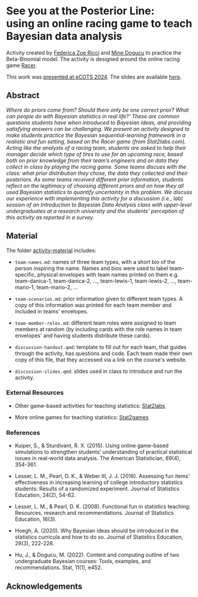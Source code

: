 # See you at the Posterior Line: <br> using an online racing game to teach Bayesian data analysis

Activity created by [Federica Zoe Ricci](https://federicazoe.github.io/) and [Mine Dogucu](https://www.minedogucu.com/) to practice the Beta-Binomial model. The activity is designed around the online racing game [Racer](https://www.stat2games.sites.grinnell.edu/games/raceradvanced22.html).

This work was [presented at eCOTS 2024](https://www.causeweb.org/cause/ecots/ecots24/program/posters/19). The slides are available [here](https://federicazoe.github.io/bayes-games). 

## Abstract

_Where do priors come from? Should there only be one correct prior? What can people do with Bayesian statistics in real life?’ These are common questions students have when introduced to Bayesian ideas, and providing satisfying answers can be challenging. We present an activity designed to make students practice the Bayesian sequential-learning framework in a realistic and fun setting, based on the Racer game (from Stat2labs.com). Acting like the analysts of a racing team, students are asked to help their manager decide which type of tires to use for an upcoming race, based both on prior knowledge from their team’s engineers and on data they collect in class by playing the racing game. Some teams discuss with the class: what prior distribution they chose, the data they collected and their posteriors. As some teams received different prior information, students reflect on the legitimacy of choosing different priors and on how they all used Bayesian statistics to quantify uncertainty in this problem. We discuss our experience with implementing this activity for a discussion (i.e., lab) session of an Introduction to Bayesian Data Analysis class with upper-level undergraduates at a research university and the students' perception of this activity as reported in a survey._

## Material

The folder [activity-material](https://github.com/federicazoe/bayes-games/activity-material) includes:

- `team-names.md`: names of three team types, with a short bio of the person inspiring the name. Names and bios were used to label team-specific, physical envelopes with team names printed on them e.g. team-danica-1, team-danica-2, ..., team-lewis-1, team-lewis-2, ..., team-mario-1, team-mario-2, ...

- `team-scenarios.md`: prior information given to different team types. A copy of this information was printed for each team member  and included in teams' envelopes.

- `team-member-roles.md`: different team roles were assigned to team members at random (by including cards with the role names in team envelopes' and having students distribute these cards).

- `discussion-handout.qmd`: template to fill out for each team, that guides through the activity, has questions and code. Each team made their own copy of this file, that they accessed via a link on the course's website.

- `discussion-slides.qmd`: slides used in class to introduce and run the activity.

### External Resources

- Other game-based activities for teaching statistics: [Stat2labs](https://stat2labs.sites.grinnell.edu/)

- More online games for teaching statistics:  [Stat2games](https://www.stat2games.sites.grinnell.edu/)

### References

- Kuiper, S., & Sturdivant, R. X. (2015). Using online game-based simulations to strengthen students’ understanding of practical statistical issues in real-world data analysis. The American Statistician, 69(4), 354-361.

- Lesser, L. M., Pearl, D. K., & Weber III, J. J. (2016). Assessing fun items' effectiveness in increasing learning of college introductory statistics students: Results of a randomized experiment. Journal of Statistics Education, 24(2), 54-62.

- Lesser, L. M., & Pearl, D. K. (2008). Functional fun in statistics teaching: Resources, research and recommendations. Journal of Statistics Education, 16(3).

- Hoegh, A. (2020). Why Bayesian ideas should be introduced in the statistics curricula and how to do so. Journal of Statistics Education, 28(3), 222-228.

- Hu, J., & Dogucu, M. (2022). Content and computing outline of two undergraduate Bayesian courses: Tools, examples, and recommendations. Stat, 11(1), e452.

## Acknowledgements
